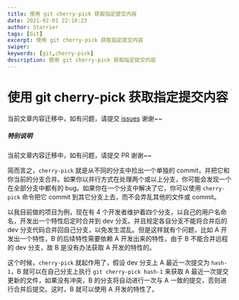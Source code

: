 ```yaml
---
title: 使用 git cherry-pick 获取指定提交内容
date: 2021-02-01 22:10:23
author: Starrier
tags: [Git]
excerpt: 使用 git cherry-pick 获取指定提交内容
swiper:
keywords: [git,cherry-pick]
description: 使用 git cherry-pick 获取指定提交内容
---
```


# 使用 git cherry-pick 获取指定提交内容

当前文章内容迁移中，如有问题，请提交 [issues](https://github.com/Starrier/starrier.github.io/issues) 谢谢~~

##### **特别说明**

当前文章内容迁移中，如有问题，请提交 PR 谢谢~~

简而言之，`cherry-pick` 就是从不同的分支中捡出一个单独的 commit，并把它和你当前的分支合并。如果你以并行方式在处理两个或以上分支，你可能会发现一个在全部分支中都有的 bug。如果你在一个分支中解决了它，你可以使用 `cherry-pick` 命令把它 commit 到其它分支上去，而不会弄乱其他的文件或 commit。

以我目前做的项目为例，现在有 4 个开发者维护着四个分支，以自己的用户名命名，开发出一个特性后定时合并到 dev 分支。并且规定各自分支不能将合并后的 dev 分支代码合并回自己分支，以免发生混乱。但是这样就有个问题，比如 A 开发出一个特性，B 的后续特性需要依赖 A 开发出来的特性，由于 B 不能合并远程的 dev 分支，故 B 是没有办法获取 A 开发的特性的。

这个时候，`cherry-pick` 就起作用了，假设 dev 分支上 A 最近一次提交为 `hash-1`，B 就可以在自己分支上执行 `git cherry-pick hash-1` 来获取 A 最近一次提交更新的文件，如果没有冲突，B 的分支将自动进行一次与 A 一致的提交，否则进行合并后提交。这时，B 就可以使用 A 开发的特性了。
